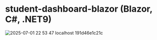 # student-dashboard-blazor (Blazor, C#, .NET9)

![2025-07-01 22 53 47 localhost 191d46e1c21c](https://github.com/user-attachments/assets/87d83975-94f3-4eab-b0f1-31dbbd82c6cf)
